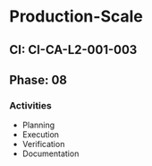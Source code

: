# Production-Scale

## CI: CI-CA-L2-001-003
## Phase: 08

### Activities
- Planning
- Execution
- Verification
- Documentation

